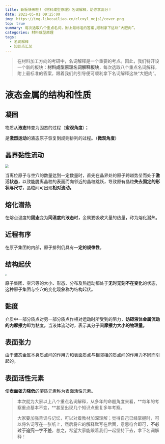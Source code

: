 ```yaml
---
title: 新板块来啦！《材料成型原理》名词解释，助你拿高分！
date: 2021-05-01 09:25:00
img: https://img.likecailiao.cn/clcxyl_mcjs1/cover.png
top: true
summary: 每次选取八个重点名词，附上最标准的答案,顺利拿下这块“大肥肉”。
categories: 材料成型原理
tags:
  - 名词解释
  - 知识点汇总
---
```


> 在材料加工方向的考研中，名词解释是一个重要的考点。因此，我们特开设一个新的板块：**材料成型原理名词解释板块**，每次选取八个重点名词解释，附上最标准的答案，跟着我们的引导便可顺利拿下名词解释这块“大肥肉”。



# 液态金属的结构和性质

## **凝固**

物质从**液态**转变为固态的过程（**宏观角度**）；

是**激烈运动**的液态原子恢复到规则排列的过程。（**微观角度**）



## **晶界黏性流动**

<img src="https://img.likecailiao.cn/clcxyl_mcjs1/1.png" style="zoom: 67%;" />

当离位原子与空穴的数量达到一定数量时，首先在晶界处的原子跨越势垒而处于**激活状态**，以致能脱离晶粒的表面而向邻近的晶粒跳跃，导致原有晶粒**失去固定的形状与尺寸**，晶粒间可出现**相对流动。**



## **熔化潜热**

在熔点温度的**固态**变为**同温度**的**液态**时，金属要吸收大量的热量，称为熔化潜热。



## **近程有序**

在原子集团的内部，原子排列仍具有**一定的规律性**。



## **结构起伏**

<img src="https://img.likecailiao.cn/clcxyl_mcjs1/2.png" style="zoom:33%;" />

原子集团、空穴等的大小、形态、分布及热运动都处于**无时无刻不在变化**的状态，这种原子集团与空穴的变化现象称为结构起伏。



## **黏度**

介质中一部分质点对另一部分质点作相对运动时所受到的阻力，**妨碍液体金属流动的内摩擦力**即为黏度。当液体流动时，表示其分子间**摩擦力大小的物理量。**



## **表面张力**

由于液态金属本身质点间的作用力和表面质点与相邻相的质点间的作用力不同而引起的。



## **表面活性元素**

使**表面张力降低**的溶质元素称为表面活性元素。



> 本次就为大家以上八个重点名词解释，从多年的命题角度来看，**每年的考察重点基本不变，**甚至出现几个知识点重复多年考察。
>
> 大家要加强背诵与记忆，可以对着教材加深理解；觉得自己已经掌握时，可以将名词写在一张纸上，然后将它的解释默写在后面，意思符合即可，**不必过于追究一字不差**，总之，希望大家能跟着我们一起坚持下去，拿下名词解释！

